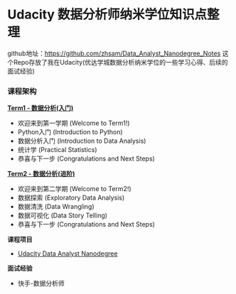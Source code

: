 # Udacity 数据分析师纳米学位知识点整理
github地址：https://github.com/zhsam/Data_Analyst_Nanodegree_Notes
这个Repo存放了我在Udacity(优达学城数据分析纳米学位的一些学习心得、后续的面试经验)

### 课程架构
**[Term1 - 数据分析(入门)](https://github.com/zhsam/Data_Analyst_Nanodegree_Notes/blob/master/Term1.md)**
- 欢迎来到第一学期 (Welcome to Term1!)
- Python入门 (Introduction to Python)
- 数据分析入门 (Introduction to Data Analysis)
- 统计学 (Practical Statistics)
- 恭喜与下一步 (Congratulations and Next Steps)

**[Term2 - 数据分析(进阶)](https://github.com/zhsam/Data_Analyst_Nanodegree_Notes/blob/master/Term1.md)**
- 欢迎来到第二学期 (Welcome to Term2!)
- 数据探索 (Exploratory Data Analysis)
- 数据清洗 (Data Wrangling)
- 数据可视化 (Data Story Telling)
- 恭喜与下一步 (Congratulations and Next Steps)

**课程项目**
- [Udacity Data Analyst Nanodegree](https://github.com/zhsam/Udacity-Data-Analyst-nd)

**面试经验**
- 快手-数据分析师
